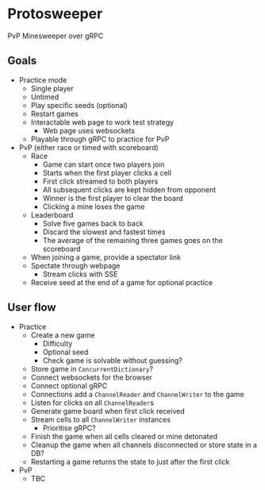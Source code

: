 # Protosweeper

PvP Minesweeper over gRPC

## Goals

- Practice mode
  - Single player
  - Untimed
  - Play specific seeds (optional)
  - Restart games
  - Interactable web page to work test strategy
    - Web page uses websockets
  - Playable through gRPC to practice for PvP
- PvP (either race or timed with scoreboard)
  - Race
    - Game can start once two players join
    - Starts when the first player clicks a cell
    - First click streamed to both players
    - All subsequent clicks are kept hidden from opponent
    - Winner is the first player to clear the board
    - Clicking a mine loses the game
  - Leaderboard
    - Solve five games back to back
    - Discard the slowest and fastest times
    - The average of the remaining three games goes on the scoreboard
  - When joining a game, provide a spectator link
  - Spectate through webpage
    - Stream clicks with SSE
  - Receive seed at the end of a game for optional practice

## User flow

- Practice
  - Create a new game
    - Difficulty
    - Optional seed
    - Check game is solvable without guessing?
  - Store game in `ConcurrentDictionary`?
  - Connect websockets for the browser
  - Connect optional gRPC
  - Connections add a `ChannelReader` and `ChannelWriter` to the game
  - Listen for clicks on all `ChannelReader`s
  - Generate game board when first click received
  - Stream cells to all `ChannelWriter` instances
    - Prioritise gRPC?
  - Finish the game when all cells cleared or mine detonated
  - Cleanup the game when all channels disconnected or store state in a DB?
  - Restarting a game returns the state to just after the first click
- PvP
  - TBC
